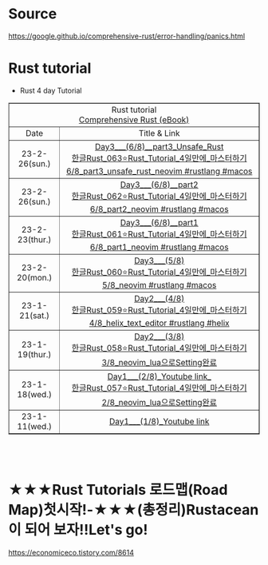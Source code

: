 # Source

https://google.github.io/comprehensive-rust/error-handling/panics.html


# Rust tutorial

- Rust 4 day Tutorial

<table border="1">
    <tr>
    <td colspan="2" align="center">Rust tutorial<br><a href="https://google.github.io/comprehensive-rust/">Comprehensive Rust (eBook)</td>
    </tr>
    <tr align="center">
        <td>Date</td>
        <td>Title & Link</td>
    </tr>
     <tr align="center">
        <td>23-2-26(sun.)</td>
        <td>
        <a href="https://youtu.be/tcclva5zAlI">Day3___(6/8)__part3_Unsafe_Rust<br>한글Rust_063⭐️Rust_Tutorial_4일만에_마스터하기6/8_part3_unsafe_rust_neovim #rustlang #macos</td>
     <tr align="center">
        <td>23-2-26(sun.)</td>
        <td>
        <a href="https://youtu.be/RcDc1tlYZrY">Day3___(6/8)__part2<br>한글Rust_062⭐️Rust_Tutorial_4일만에_마스터하기6/8_part2_neovim #rustlang #macos</td>
    <tr align="center">
        <td>23-2-23(thur.)</td>
        <td>
        <a href="https://youtu.be/zjmcKUrrv18">Day3___(6/8)__part1<br>한글Rust_061⭐️Rust_Tutorial_4일만에_마스터하기6/8_part1_neovim #rustlang #macos</td>
    <tr align="center">
        <td>23-2-20(mon.)</td>
        <td>
        <a href="https://youtu.be/Px3wqnxMa6A">Day3___(5/8)<br>한글Rust_060⭐️Rust_Tutorial_4일만에_마스터하기5/8_neovim #rustlang #macos</td>
    <tr align="center">
        <td>23-1-21(sat.)</td>
        <td>
        <a href="https://youtu.be/enZupH5pVDU">Day2___(4/8)<br>한글Rust_059⭐️Rust_Tutorial_4일만에_마스터하기4/8_helix_text_editor #rustlang #helix</td>
    <tr align="center">
        <td>23-1-19(thur.)</td>
        <td>
        <a href="https://youtu.be/9-u8_XOuqaM">Day2___(3/8)<br>한글Rust_058⭐️Rust_Tutorial_4일만에_마스터하기3/8_neovim_lua으로Setting완료</td>
    </tr>
    <tr align="center">
        <td>23-1-18(wed.)</td>
        <td>
        <a href="https://youtu.be/hzpll_QUk2M">Day1___(2/8)_Youtube link_<br>한글Rust_057⭐️Rust_Tutorial_4일만에_마스터하기2/8_neovim_lua으로Setting완료</td>
    </tr>
    <tr align="center">
        <td>23-1-11(wed.)</td>
        <td><a href="https://youtu.be/yaL39Fd_4as">Day1___(1/8)_Youtube link</td>
    </tr>
</table>

<br>

<br>

# ★★★Rust Tutorials 로드맵(Road Map)첫시작!-★★★(총정리)Rustacean이 되어 보자!!Let's go!

https://economiceco.tistory.com/8614
